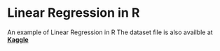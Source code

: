 # Linear Regression in R
An example of Linear Regression in R
The dataset file is also availble at **[Kaggle](https://www.kaggle.com/andonians/random-linear-regression)**
